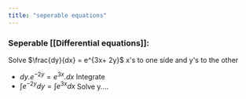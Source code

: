 ```yaml
---
title: "seperable equations"
---
```

### Seperable [[Differential equations]]:

Solve $\frac{dy}{dx} = e^{3x+ 2y}$
x's to one side and y's to the other
- $dy.e^{-2y}=e^{3x}.dx$
Integrate
- $\int{e^{-2y}dy}=\int{e^{3x}dx}$
Solve y....